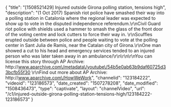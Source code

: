 {
    "title": "[1508521429] Injured outside Girona polling station, tensions high",
    "description": "(1 Oct 2017) Spanish riot police have smashed their way into a polling station in Catalonia where the regional leader was expected to show up to vote in the disputed independence referendum.\r\nCivil Guard riot police with shields used a hammer to smash the glass of the front door of the voting centre and lock cutters to force their way in. \r\nScuffles erupted outside between police and people waiting to vote at the polling center in Sant Julia de Ramis, near the Catalan city of Girona.\r\nOne man showed a cut to his head and emergency services tended to an injured person who was later taken away in an ambulance\/\r\n\r\n\r\nYou can license this story through AP Archive: http:\/\/www.aparchive.com\/metadata\/youtube\/54b5e0ab63b9daf60725d33bcfb55f30 \r\nFind out more about AP Archive: http:\/\/www.aparchive.com\/HowWeWork",
    "channelid": "123184222",
    "videoid": "123186573",
    "date_created": "1507278208",
    "date_modified": "1508436473",
    "type": "captivate",
    "layout": "channelVideo",
    "url": "\/c1\/injured-outside-girona-polling-station-tensions-high\/123184222-123186573"
}